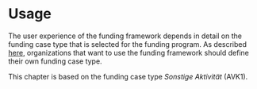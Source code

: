 # Usage

The user experience of the funding framework depends in detail on the funding case type that is selected for the funding program. As described [here](../administration/necessary-adjustments.md), organizations that want to use the funding framework should define their own funding case type.

This chapter is based on the funding case type _Sonstige Aktivität_ (AVK1).
